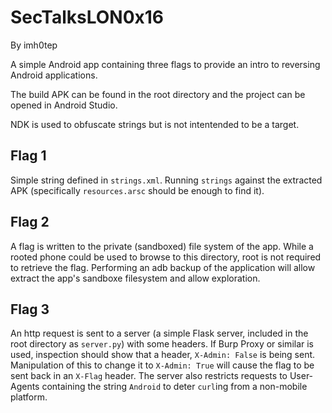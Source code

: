 # SecTalksLON0x16

By imh0tep

A simple Android app containing three flags to provide an intro to reversing Android applications.

The build APK can be found in the root directory and the project can be opened in Android Studio.

NDK is used to obfuscate strings but is not intentended to be a target.

## Flag 1

Simple string defined in `strings.xml`.  Running `strings` against the extracted APK (specifically `resources.arsc` should be enough to find it).

## Flag 2

A flag is written to the private (sandboxed) file system of the app.  While a rooted phone could be used to browse to this directory, root is not required to retrieve the flag.  Performing an adb backup of the application will allow extract the app's sandboxe filesystem and allow exploration.

## Flag 3

An http request is sent to a server (a simple Flask server, included in the root directory as `server.py`) with some headers.  If Burp Proxy or similar is used, inspection should show that a header, `X-Admin: False` is being sent.  Manipulation of this to change it to `X-Admin: True` will cause the flag to be sent back in an `X-Flag` header.  The server also restricts requests to User-Agents containing the string `Android` to deter `curl`ing from a non-mobile platform.
